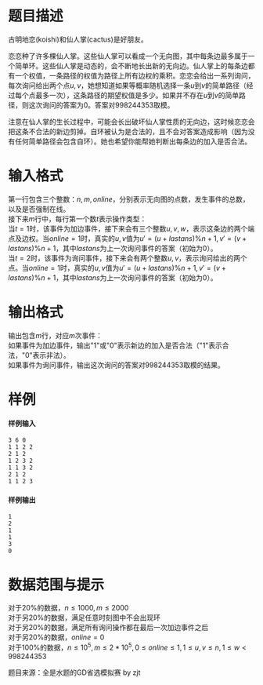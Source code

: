 
# 题目描述

古明地恋(koishi)和仙人掌(cactus)是好朋友。

恋恋种了许多棵仙人掌。这些仙人掌可以看成一个无向图，其中每条边最多属于一个简单环。这些仙人掌是动态的，会不断地长出新的无向边。仙人掌上的每条边都有一个权值，一条路径的权值为路径上所有边权的乘积。恋恋会给出一系列询问，每次询问给出两个点$u,v$，她想知道如果等概率随机选择一条$u$到$v$的简单路径（经过每个点最多一次），这条路径的期望权值是多少。如果并不存在$u$到$v$的简单路径，则这次询问的答案为$0$。答案对998244353取模。

注意在仙人掌的生长过程中，可能会长出破坏仙人掌性质的无向边，这时候恋恋会把这条不合法的新边剪掉。自环被认为是合法的，且不会对答案造成影响（因为没有任何简单路径会包含自环）。她也希望你能帮她判断出每条边的加入是否合法。

# 输入格式

第一行包含三个整数：$n,m,online$，分别表示无向图的点数，发生事件的总数，以及是否强制在线。  
接下来$m$行中，每行第一个数$t$表示操作类型：  
当$t=1$时，该事件为加边事件，接下来会有三个整数$u,v,w$，表示这条边的两个端点及边权。当$online=1$时，真实的$u,v$值为$u'=(u+lastans)\%n+1,v'=(v+lastans)\%n+1$，其中$lastans$为上一次询问事件的答案（初始为$0$）。  
当$t=2$时，该事件为询问事件，接下来会有两个整数$u,v$，表示询问给出的两个点。当$online=1$时，真实的$u,v$值为$u'=(u+lastans)\%n+1,v'=(v+lastans)\%n+1$，其中$lastans$为上一次询问事件的答案（初始为$0$）。

# 输出格式

输出包含$m$行，对应$m$次事件：  
如果事件为加边事件，输出"1"或"0"表示新边的加入是否合法（"1"表示合法，"0"表示非法）。  
如果事件为询问事件，输出这次询问的答案对998244353取模的结果。

# 样例

#### 样例输入
```plain
3 6 0
1 1 2 2
2 1 2
1 2 3 2
1 1 3 2
2 1 2
1 1 2 3
```

#### 样例输出
```plain
1
2
1
1
3
0
```

# 数据范围与提示

对于20%的数据，$n\leq1000,m\leq2000$  
对于另20%的数据，满足任意时刻图中不会出现环  
对于另20%的数据，满足所有询问操作都在最后一次加边事件之后  
对于另20%的数据，$online=0$  
对于100%的数据，$n\leq10^5,m\leq2*10^5,0\leq online\leq1,1\leq u,v\leq n,1\leq w<998244353$

题目来源：全是水题的GD省选模拟赛 by zjt

